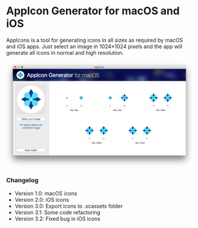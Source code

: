 # AppIcon Generator for macOS and iOS

AppIcons is a tool for generating icons in all sizes as required by macOS and iOS apps. Just select an image in 1024×1024 pixels and the app will generate all icons in normal and high resolution.

![Screenshot](https://raw.githubusercontent.com/kuyawa/Gallery/master/AppIcons/appicons.png)

### Changelog

- Version 1.0: macOS icons
- Version 2.0: iOS icons
- Version 3.0: Export icons to .xcassets folder
- Version 3.1: Some code refactoring
- Version 3.2: Fixed bug in iOS icons
